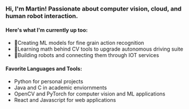 ### Hi, I'm Martin! Passionate about computer vision, cloud, and human robot interaction.

#### Here's what I'm currently up too:

- 🎥Creating ML models for fine grain action recognition
- 🧮Learning math behind CV tools to upgrade autonomous driving suite
- 🤖Building robots and connecting them through IOT services

#### Favorite Languages and Tools:

- Python for personal projects
- Java and C in academic enviornments
- OpenCV and PyTorch for computer vision and ML applications
- React and Javascript for web applications


<!--
**MartinLiu2/MartinLiu2** is a ✨ _special_ ✨ repository because its `README.md` (this file) appears on your GitHub profile.

Here are some ideas to get you started:

- 🔭 I’m currently working on ...
- 🌱 I’m currently learning ...
- 👯 I’m looking to collaborate on ...
- 🤔 I’m looking for help with ...
- 💬 Ask me about ...
- 📫 How to reach me: ...
- 😄 Pronouns: ...
- ⚡ Fun fact: ...
-->
